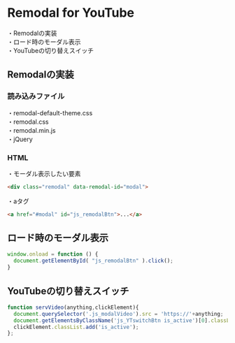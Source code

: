 # Remodal for YouTube
  ・Remodalの実装<br>
  ・ロード時のモーダル表示<br>
  ・YouTubeの切り替えスイッチ<br>


## Remodalの実装
  ### 読み込みファイル<br>
  ・remodal-default-theme.css<br>
  ・remodal.css<br>
  ・remodal.min.js<br>
  ・jQuery

  ### HTML<br>
  ・モーダル表示したい要素<br>
  ```html
  <div class="remodal" data-remodal-id="modal">
  ```
  ・aタグ
  ```html
  <a href="#modal" id="js_remodalBtn">...</a>
  ```

## ロード時のモーダル表示
```javascript
window.onload = function () {
  document.getElementById( "js_remodalBtn" ).click();
}
```

## YouTubeの切り替えスイッチ
```javascript
function servVideo(anything,clickElement){
  document.querySelector('.js_modalVideo').src = 'https://'+anything;
  document.getElementsByClassName('js_YTswitchBtn is_active')[0].classList.remove('is_active');
  clickElement.classList.add('is_active');
};
```